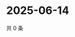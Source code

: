 # 2025-06-14

共 0 条

<!-- BEGIN ZHIHUVIDEO -->
<!-- 最后更新时间 Sat Jun 14 2025 11:38:43 GMT+0800 (China Standard Time) -->

<!-- END ZHIHUVIDEO -->
